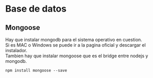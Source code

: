# Base de datos

## Mongoose

Hay que instalar mongodb para el sistema operativo en cuestion.  
Si es MAC o Windows se puede ir a la pagina oficial y descargar el instalador.  
Tambien hay que instalar mongoose que es el bridge entre nodejs y mongodb.  
```
npm install mongoose --save
```
